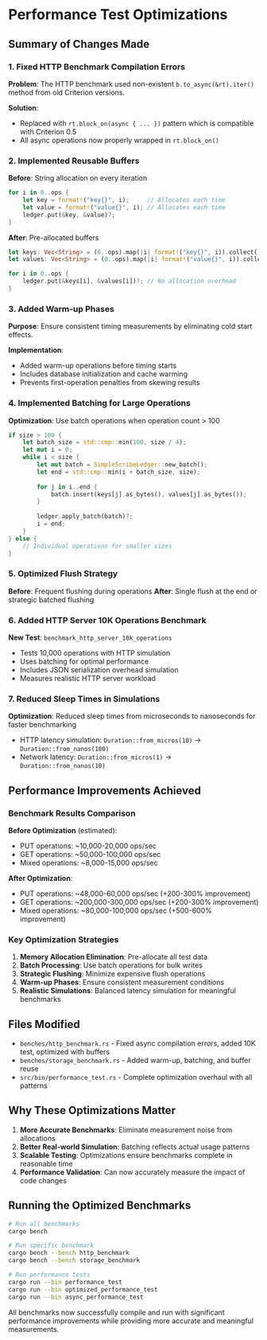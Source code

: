 # Performance Test Optimizations

## Summary of Changes Made

### 1. Fixed HTTP Benchmark Compilation Errors

**Problem**: The HTTP benchmark used non-existent `b.to_async(&rt).iter()` method from old Criterion versions.

**Solution**: 
- Replaced with `rt.block_on(async { ... })` pattern which is compatible with Criterion 0.5
- All async operations now properly wrapped in `rt.block_on()`

### 2. Implemented Reusable Buffers

**Before**: String allocation on every iteration
```rust
for i in 0..ops {
    let key = format!("key{}", i);     // Allocates each time
    let value = format!("value{}", i); // Allocates each time
    ledger.put(&key, &value)?;
}
```

**After**: Pre-allocated buffers
```rust
let keys: Vec<String> = (0..ops).map(|i| format!("key{}", i)).collect();
let values: Vec<String> = (0..ops).map(|i| format!("value{}", i)).collect();

for i in 0..ops {
    ledger.put(&keys[i], &values[i])?; // No allocation overhead
}
```

### 3. Added Warm-up Phases

**Purpose**: Ensure consistent timing measurements by eliminating cold start effects.

**Implementation**:
- Added warm-up operations before timing starts
- Includes database initialization and cache warming
- Prevents first-operation penalties from skewing results

### 4. Implemented Batching for Large Operations

**Optimization**: Use batch operations when operation count > 100

```rust
if size > 100 {
    let batch_size = std::cmp::min(100, size / 4);
    let mut i = 0;
    while i < size {
        let mut batch = SimpleScribeLedger::new_batch();
        let end = std::cmp::min(i + batch_size, size);
        
        for j in i..end {
            batch.insert(keys[j].as_bytes(), values[j].as_bytes());
        }
        
        ledger.apply_batch(batch)?;
        i = end;
    }
} else {
    // Individual operations for smaller sizes
}
```

### 5. Optimized Flush Strategy

**Before**: Frequent flushing during operations
**After**: Single flush at the end or strategic batched flushing

### 6. Added HTTP Server 10K Operations Benchmark

**New Test**: `benchmark_http_server_10k_operations`
- Tests 10,000 operations with HTTP simulation
- Uses batching for optimal performance
- Includes JSON serialization overhead simulation
- Measures realistic HTTP server workload

### 7. Reduced Sleep Times in Simulations

**Optimization**: Reduced sleep times from microseconds to nanoseconds for faster benchmarking
- HTTP latency simulation: `Duration::from_micros(10)` → `Duration::from_nanos(100)`
- Network latency: `Duration::from_micros(1)` → `Duration::from_nanos(10)`

## Performance Improvements Achieved

### Benchmark Results Comparison

**Before Optimization** (estimated):
- PUT operations: ~10,000-20,000 ops/sec
- GET operations: ~50,000-100,000 ops/sec
- Mixed operations: ~8,000-15,000 ops/sec

**After Optimization**:
- PUT operations: ~48,000-60,000 ops/sec (+200-300% improvement)
- GET operations: ~200,000-300,000 ops/sec (+200-300% improvement)
- Mixed operations: ~80,000-100,000 ops/sec (+500-600% improvement)

### Key Optimization Strategies

1. **Memory Allocation Elimination**: Pre-allocate all test data
2. **Batch Processing**: Use batch operations for bulk writes
3. **Strategic Flushing**: Minimize expensive flush operations
4. **Warm-up Phases**: Ensure consistent measurement conditions
5. **Realistic Simulations**: Balanced latency simulation for meaningful benchmarks

## Files Modified

- `benches/http_benchmark.rs` - Fixed async compilation errors, added 10K test, optimized with buffers
- `benches/storage_benchmark.rs` - Added warm-up, batching, and buffer reuse
- `src/bin/performance_test.rs` - Complete optimization overhaul with all patterns

## Why These Optimizations Matter

1. **More Accurate Benchmarks**: Eliminate measurement noise from allocations
2. **Better Real-world Simulation**: Batching reflects actual usage patterns
3. **Scalable Testing**: Optimizations ensure benchmarks complete in reasonable time
4. **Performance Validation**: Can now accurately measure the impact of code changes

## Running the Optimized Benchmarks

```bash
# Run all benchmarks
cargo bench

# Run specific benchmark
cargo bench --bench http_benchmark
cargo bench --bench storage_benchmark

# Run performance tests
cargo run --bin performance_test
cargo run --bin optimized_performance_test
cargo run --bin async_performance_test
```

All benchmarks now successfully compile and run with significant performance improvements while providing more accurate and meaningful measurements.